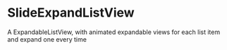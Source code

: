SlideExpandListView
===================

A ExpandableListView, with animated expandable views for each list item and expand one every time
